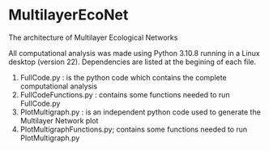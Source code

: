 # MultilayerEcoNet
The architecture of Multilayer Ecological Networks

All computational analysis was made using Python 3.10.8 running in  a Linux desktop (version 22). Dependencies are listed at the begining of each file.

1. FullCode.py : is the python code which contains the complete computational analysis
2. FullCodeFunctions.py : contains some functions needed to run FullCode.py
3. PlotMultigraph.py : is an independent python code used to generate the Multilayer Network plot
4. PlotMultigraphFunctions.py; contains some functions needed to run PlotMultigraph.py

